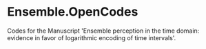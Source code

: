 # Ensemble.OpenCodes
Codes for the Manuscript 'Ensemble perception in the time domain: evidence in favor of logarithmic encoding of time intervals'.
